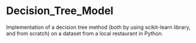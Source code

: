 # Decision_Tree_Model
Implementation of a decision tree method (both by using scikit-learn library, and from scratch) on a dataset from a local restaurant in Python.

